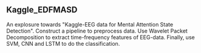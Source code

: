 ## Kaggle_EDFMASD
An explosure towards "Kaggle-EEG data for Mental Attention State Detection". Construct a pipeline to preprocess data. Use Wavelet Packet Decomposition to extract time-frequency features of EEG-data. Finally, use SVM, CNN and LSTM to do the classification.
